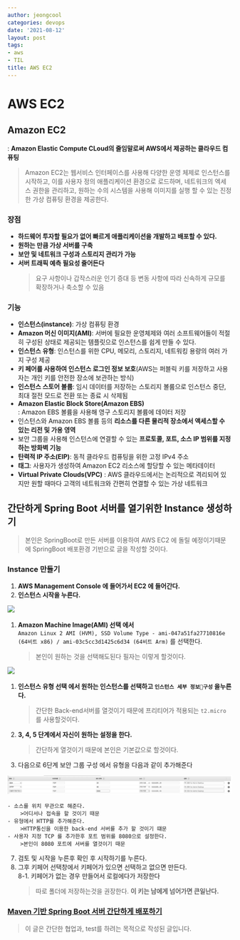 ```yaml
---
author: jeongcool
categories: devops
date: '2021-08-12'
layout: post
tags:
- aws
- TIL
title: AWS EC2
---
```


# AWS EC2
## Amazon EC2
: **Amazon Elastic Compute CLoud의 줄임말로써 AWS에서 제공하는 클라우드 컴퓨팅**
>Amazon EC2는 웹서비스 인터페이스를 사용해 다양한 운영 체제로 인스턴스를 시작하고, 이를 사용자 정의 애플리케이션 환경으로 로드하며, 네트워크의 엑세스 권한을 관리하고, 원하는 수의 시스템을 사용해 이미지를 실행 할 수 있는 진정한 가상 컴퓨팅 환경을 제공한다.

### 장점
- **하드웨어 투자할 필요가 없어 빠르게 애플리케이션을 개발하고 배포할 수 있다.**
- **원하는 만큼 가상 서버를 구축**
- **보안 및 네트워크 구성과 스토리지 관리가 가능**
- **서버 트래픽 예측 필요성 줄어든다**
    >요구 사항이나 갑작스러운 인기 증대 등 변동 사항에 따라 신속하게 규모를 확장하거나 축소할 수 있음

### 기능 
- **인스턴스(instance)**: 가상 컴퓨팅 환경
- **Amazon 머신 이미지(AMI)**: 서버에 필요한 운영체제와 여러 소프트웨어들이 적절히 구성된 상태로 제공되는 템플릿으로 인스턴스를 쉽게 만들 수 있다.
- **인스턴스 유형**: 인스턴스를 위한 CPU, 메모리, 스토리지, 네트워킹 용량의 여러 가지 구성 제공
- **키 페어를 사용하여 인스턴스 로그인 정보 보호**(AWS는 퍼블릭 키를 저장하고 사용자는 개인 키를 안전한 장소에 보관하는 방식)
- **인스턴스 스토어 볼륨**: 임시 데이터를 저장하는 스토리지 볼륨으로 인스턴스 중단, 최대 절전 모드로 전환 또는 종료 시 삭제됨
- **Amazon Elastic Block Store(Amazon EBS)**   
    : Amazon EBS 볼륨을 사용해 영구 스토리지 볼륨에 데이터 저장
- 인스턴스와 Amazon EBS 볼륨 등의 **리소스를 다른 물리적 장소에서 액세스할 수 있는 리전 및 가용 영역**
- 보안 그룹을 사용해 인스턴스에 연결할 수 있는 **프로토콜, 포트, 소스 IP 범위를 지정하는 방화벽 기능**
- **탄력적 IP 주소(EIP)**: 동적 클라우드 컴퓨팅을 위한 고정 IPv4 주소
- **태그**: 사용자가 생성하여 Amazon EC2 리소스에 할당할 수 있는 메타데이터
- **Virtual Private Clouds(VPC)** : AWS 클라우드에서는 논리적으로 격리되어 있지만 원할 때마다 고객의 네트워크와 간편히 연결할 수 있는 가상 네트워크

## 간단하게 Spring Boot 서버를 열기위한 Instance 생성하기
> 본인은 SpringBoot로 만든 서버를 이용하여 AWS EC2 에 돌릴 예정이기때문에 SpringBoot 배포환경 기반으로 글을 작성할 것이다.
### Instance 만들기
1. **AWS Management Console 에 들어가서 EC2 에 들어간다.**
2. **인스턴스 시작을 누른다.**
<img src=./img/instanceStart.png>
 
1. **Amazon Machine Image(AMI) 선택 에서**   
    ``Amazon Linux 2 AMI (HVM), SSD Volume Type - ami-047a51fa27710816e (64비트 x86) / ami-03c5cc3d1425c6d34 (64비트 Arm)`` 를 선택한다.
    > 본인이 원하는 것을 선택해도된다 필자는 이렇게 할것이다.
<img src=./img/linux2-aws.png>

1. **인스턴스 유형 선택 에서 원하는 인스턴스를 선택하고 ``인스턴스 세부 정보구성`` 을누른다.**
    > 간단한 Back-end서버를 열것이기 때문에 프리티어가 적용되는 ``t2.micro`` 를 사용할것이다.
1. **3, 4, 5 단계에서 자신이 원하는 설정을 한다.**
    > 간단하게 열것이기 때문에 본인은 기본값으로 할것이다.
1.  다음으로 6단계 보안 그룹 구성 에서 유형을 다음과 같이 추가해준다
<img width=1000 src="/assets/images/posts/devops/보안그룹구성.png">  

    - 소스를 위치 무관으로 해준다. 
        >어디서나 접속을 할 것이기 때문
    - 유형에서 HTTP를 추가해준다.
        >HTTP통신을 이용한 back-end 서버를 추가 할 것이기 떄문
    - 사용자 지정 TCP 를 추가한후 포트 범위를 8080으로 설정한다.
        >본인이 8080 포트에 서버를 열것이기 때문
7. 검토 및 시작을 누른후 확인 후 시작하기를 누른다.
8. 그후 키페어 선택창에서 키페어가 있으면 선택하고 없으면 만든다.  
8-1. 키페어가 없는 경우 만들어서 로컬에다가 저장한다
    >따로 폴더에 저장하는것을 권장한다. **이 키는 남에게 넘어가면 큰일난다.**

### [Maven 기반 Spring Boot 서버 간단하게 배포하기](./simple-spring-boot-aws.md)
> 이 글은 간단한 협업과, test를 하려는 목적으로 작성된 글입니다.